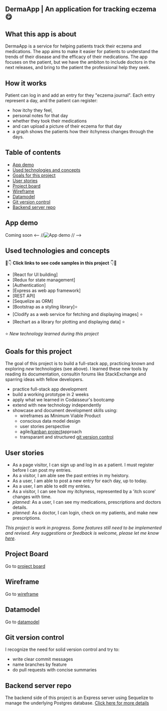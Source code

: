 ## DermaApp | An application for tracking eczema 😋

## What this app is about

<!--- [Find out here for a working version](https://XXXX.netlify.app/) he app is not deployed at the moment-->

DermaApp is a service for helping patients track their eczema and medications. The app aims to make it easier for patients to understand the trends of their disease and the efficacy of their medications. The app focuses on the patient, but we have the ambiton to include doctors in the next releases, and bring to the patient the professional help they seek.

## How it works

Patient can log in and add an entry for they "eczema journal". Each entry represent a day, and the patient can register:   
- how itchy they feel,
- personal notes for that day
- whether they took their medications
- and can upload a picture of their eczema for that day
- a graph shows the patients how their itchyness changes through the days.
 
## Table of contents

- [App demo](#App-demo)
- [Used technologies and concepts](#used-technologies-and-concepts)
- [Goals for this project](#goals-for-this-project)
- [User stories](#user-stories)
- [Project board](#project-board)
- [Wireframe](#wireframe)
- [Datamodel](#datamodel)
- [Git version control](#git-version-control)
- [Backend server repo](#backend-server-repo)

## App demo

Coming soon
<-- //![App demo](https://github.com/tdijkmans/savoristas-front/blob/master/readme-assets/Post-a-palette.gif) // -->

## Used technologies and concepts

👀👇 **Click links to see code samples in this project** 👇👀

- [React for UI building]
- [Redux for state management]
- [Authentication]
- [Express as web app framework]
 - [REST API]
- [Sequelize as ORM]
- [Bootstrap as a styling library]⭐
- [Clodify as a web service for fetching and displaying images] ⭐
- [Rechart as a library for plotting and displaying data] ⭐

⭐ _New technology learned during this project_

## Goals for this project

The goal of this project is to build a full-stack app, practicing known and exploring _new_ technologies (see above). I learned these new tools by reading its documentation, consultin forums like StackExchange and sparring ideas with fellow developers.

- practice full-stack app development
- build a working prototype in 2 weeks
- apply what we learned in Codaisseur's bootcamp
- extend with new technology independently
- showcase and document development skills using:
  - wireframes as Minimum Viable Product
  - conscious data model design
  - user stories perspective
  - agile/[kanban project](https://github.com/users/simottardi/projects/2)approach
  - transparant and structured [git version control](#git-version-control)

## User stories

- As a page visitor, I can sign up and log in as a patient. I must register before I can post my entries.
- As a visitor, I am able see the past entries in my heistory.
- As a user, I am able to post a new entry for each day, up to today.
- As a user, I am able to edit my entries.
- As a visitor, I can see how my itchyness, represented by a 'itch score' changes with time.
- _planned:_ As a user, I can see my medications, prescriptions and doctors details.
- _planned:_ As a doctor, I can login, check on my patients, and make new prescriptions.

_This project is work in progress. Some features still need to be implemented and revised. Any suggestions or feedback is welcome, please let me know [here](https://www.linkedin.com/in/simone-gottardi-090872a8/)_.

## Project Board

Go to [project board](https://github.com/users/simottardi/projects/2)

## Wireframe

Go to [wireframe](https://wireframepro.mockflow.com/view/M4ae1812fa9242f62896d0111e410f89f1602506846619#/page/70a42434bb04471da2ecb9e7434ee914)

## Datamodel

Go to [datamodel](https://dbdiagram.io/d/5f843fa13a78976d7b774997)

## Git version control

I recognize the need for solid version control and try to:

- write clear commit messages
- name branches by feature
- do pull requests with concise summaries

## Backend server repo

The backend side of this project is an Express server using Sequelize to manage the underlying Postgres database. [Click here for more details](https://github.com/simottardi/derma-app-back)
